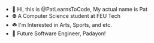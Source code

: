 - 👋 Hi, this is @PatLearnsToCode, My actual name is Pat
- ⛔️ A Computer Science student at FEU Tech
- ☘️ I'm Interested in Arts, Sports, and etc.
- 🪬 Future Software Engineer, Padayon!
   

<!---
PatLearnsToCode/PatLearnsToCode is a ✨ special ✨ repository because its `README.md` (this file) appears on your GitHub profile.
You can click the Preview link to take a look at your changes.
--->
